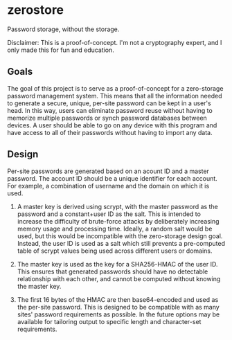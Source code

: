 # zerostore

Password storage, without the storage.

Disclaimer: This is a proof-of-concept. I'm not a cryptography expert, and I only made this for fun and education.

## Goals

The goal of this project is to serve as a proof-of-concept for a zero-storage password management system. This means that all the information needed to generate a secure, unique, per-site password can be kept in a user's head. In this way, users can eliminate password reuse without having to memorize multiple passwords or synch password databases between devices. A user should be able to go on any device with this program and have access to all of their passwords without having to import any data.

## Design

Per-site passwords are generated based on an acount ID and a master password. The account ID should be a unique identifier for each account. For example, a combination of username and the domain on which it is used.

1. A master key is derived using scrypt, with the master password as the password and a constant+user ID as the salt. This is intended to increase the difficulty of brute-force attacks by deliberately increasing memory usage and processing time. Ideally, a random salt would be used, but this would be incompatible with the zero-storage design goal. Instead, the user ID is used as a salt which still prevents a pre-computed table of scrypt values being used across different users or domains.

2. The master key is used as the key for a SHA256-HMAC of the user ID. This ensures that generated passwords should have no detectable relationship with each other, and cannot be computed without knowing the master key.

3. The first 16 bytes of the HMAC are then base64-encoded and used as the per-site password. This is designed to be compatible with as many sites' password requirements as possible. In the future options may be available for tailoring output to specific length and character-set requirements.

